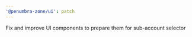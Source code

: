 ```yaml
---
'@penumbra-zone/ui': patch
---
```


Fix and improve UI components to prepare them for sub-account selector
